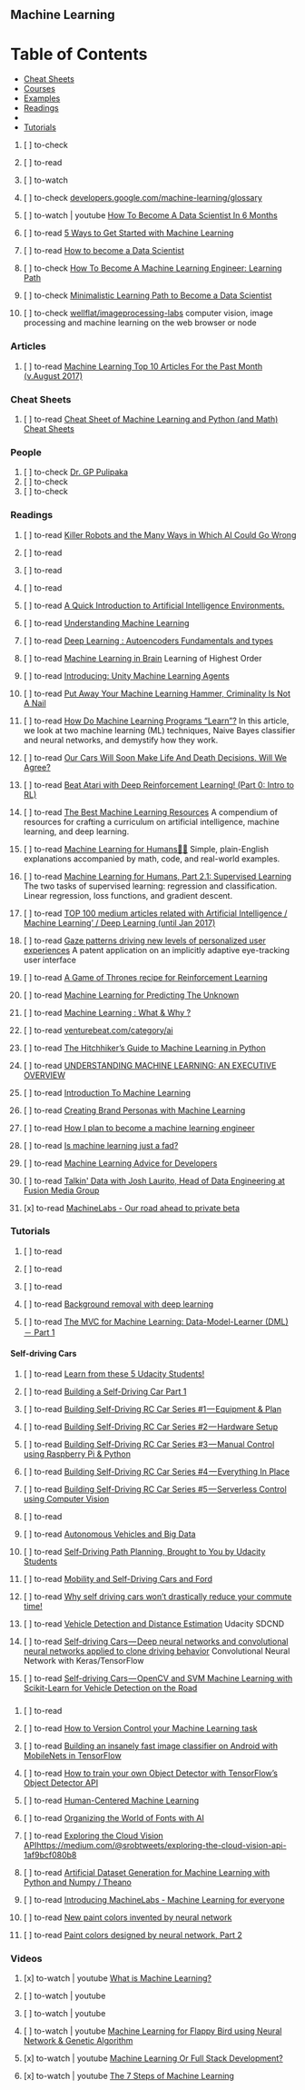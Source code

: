 ## Machine Learning

# Table of Contents
<!-- MarkdownTOC depth=4 -->
  - [Cheat Sheets](#cheat-sheets)
  - [Courses](#courses)
  - [Examples](#examples)
  - [Readings](#readings)
  - [](#)
  - [Tutorials](#tutorials)
<!-- /MarkdownTOC -->

  1. [ ] to-check []()
  1. [ ] to-read []()
  1. [ ] to-watch []()

  1. [ ] to-check [developers.google.com/machine-learning/glossary](https://developers.google.com/machine-learning/glossary/)

  1. [ ] to-watch | youtube [How To Become A Data Scientist In 6 Months](https://www.youtube.com/watch?v=aio6wCCwHSc)

  1. [ ] to-read [5 Ways to Get Started with Machine Learning](https://www.sitepoint.com/5-ways-get-started-machine-learning/)

  1. [ ] to-read [How to become a Data Scientist](https://medium.com/@josemarcialportilla/how-to-become-a-data-scientist-2d829fa33aba)
  1. [ ] to-check [How To Become A Machine Learning Engineer: Learning Path](https://hackernoon.com/learning-path-for-machine-learning-engineer-a7d5dc9de4a4)
  1. [ ] to-check [Minimalistic Learning Path to Become a Data Scientist](https://hackernoon.com/minimalistic-learning-path-to-become-a-data-scientist-c0a4f614bd09)

  1. [ ] to-check [wellflat/imageprocessing-labs](https://github.com/wellflat/imageprocessing-labs) computer vision, image processing and machine learning on the web browser or node

### Articles

  1. [ ] to-read [Machine Learning Top 10 Articles For the Past Month (v.August 2017)](https://medium.mybridge.co/machine-learning-top-10-articles-v-august-2017-9f4b648a38be)

### Cheat Sheets

  1. [ ] to-read [Cheat Sheet of Machine Learning and Python (and Math) Cheat Sheets](https://unsupervisedmethods.com/cheat-sheet-of-machine-learning-and-python-and-math-cheat-sheets-a4afe4e791b6)

### People

  1. [ ] to-check [Dr. GP Pulipaka](https://twitter.com/gp_pulipaka)
  1. [ ] to-check []()
  1. [ ] to-check []()

### Readings

  1. [ ] to-read [Killer Robots and the Many Ways in Which AI Could Go Wrong](https://thinkgrowth.org/killer-robots-and-the-many-ways-in-which-ai-could-go-wrong-31e31a221bd6)
  1. [ ] to-read []()
  1. [ ] to-read []()
  1. [ ] to-read []()
  1. [ ] to-read [A Quick Introduction to Artificial Intelligence Environments.](https://dev.to/willvelida/a-quick-introduction-to-artificial-intelligence-environments-23o)
  1. [ ] to-read [Understanding Machine Learning](https://dev.to/createdd/understanding-machine-learning-4j1)
  1. [ ] to-read [Deep Learning : Autoencoders Fundamentals and types](https://codeburst.io/deep-learning-types-and-autoencoders-a40ee6754663)
  1. [ ] to-read [Machine Learning in Brain](https://hackernoon.com/machine-learning-in-brain-120d375eccd1) Learning of Highest Order
  1. [ ] to-read [Introducing: Unity Machine Learning Agents](https://blogs.unity3d.com/2017/09/19/introducing-unity-machine-learning-agents/)
  1. [ ] to-read [Put Away Your Machine Learning Hammer, Criminality Is Not A Nail](https://medium.com/backchannel/put-away-your-machine-learning-hammer-criminality-is-not-a-nail-1309c84bb899)

  1. [ ] to-read [How Do Machine Learning Programs “Learn”?](https://medium.com/iotforall/how-do-machine-learning-programs-learn-215303338d7) In this article, we look at two machine learning (ML) techniques, Naive Bayes classifier and neural networks, and demystify how they work.

  1. [ ] to-read [Our Cars Will Soon Make Life And Death Decisions. Will We Agree?](https://hackernoon.com/our-cars-will-soon-make-life-and-death-decisions-will-we-agree-3c8d4921a23f)

  1. [ ] to-read [Beat Atari with Deep Reinforcement Learning! (Part 0: Intro to RL)](https://becominghuman.ai/lets-build-an-atari-ai-part-0-intro-to-rl-9b2c5336e0ec)

  1. [ ] to-read [The Best Machine Learning Resources](https://medium.com/machine-learning-for-humans/how-to-learn-machine-learning-24d53bb64aa1) A compendium of resources for crafting a curriculum on artificial intelligence, machine learning, and deep learning.
  1. [ ] to-read [Machine Learning for Humans🤖👶](https://medium.com/machine-learning-for-humans/why-machine-learning-matters-6164faf1df12) Simple, plain-English explanations accompanied by math, code, and real-world examples.
  1. [ ] to-read [Machine Learning for Humans, Part 2.1: Supervised Learning](https://medium.com/machine-learning-for-humans/supervised-learning-740383a2feab) The two tasks of supervised learning: regression and classification. Linear regression, loss functions, and gradient descent.

  1. [ ] to-read [TOP 100 medium articles related with Artificial Intelligence / Machine Learning’ / Deep Learning (until Jan 2017)](https://becominghuman.ai/top-100-medium-com-c2695ab3270c)

  1. [ ] to-read [Gaze patterns driving new levels of personalized user experiences](https://becominghuman.ai/gaze-patterns-driving-new-levels-of-personalized-user-experiences-eef6835fab2c) A patent application on an implicitly adaptive eye-tracking user interface

  1. [ ] to-read [A Game of Thrones recipe for Reinforcement Learning](https://becominghuman.ai/a-game-of-thrones-recipe-for-reinforcement-learning-6f0c8f1b436)
  1. [ ] to-read [Machine Learning for Predicting The Unknown](https://medium.com/@jomc/machine-learning-for-predicting-the-unknown-129d7f56b1e3)
  1. [ ] to-read [Machine Learning : What & Why ?](https://codeburst.io/machine-learning-what-why-719d43f8225a)
  1. [ ] to-read [venturebeat.com/category/ai](https://venturebeat.com/category/ai/)
  1. [ ] to-read [The Hitchhiker’s Guide to Machine Learning in Python](https://medium.freecodecamp.org/the-hitchhikers-guide-to-machine-learning-algorithms-in-python-bfad66adb378)
  1. [ ] to-read [UNDERSTANDING MACHINE LEARNING: AN EXECUTIVE OVERVIEW](https://www.pythian.com/blog/understanding-machine-learning-an-executive-overview/)
  1. [ ] to-read [Introduction To Machine Learning](https://medium.com/towards-data-science/introduction-to-machine-learning-db7c668822c4)
  1. [ ] to-read [Creating Brand Personas with Machine Learning](https://hackernoon.com/creating-brand-personas-with-machine-learning-647d9314baaa)
  1. [ ] to-read [How I plan to become a machine learning engineer](https://becominghuman.ai/how-i-plan-to-become-a-machine-learning-engineer-39716e81ab40)
  
  1. [ ] to-read [Is machine learning just a fad?](https://becominghuman.ai/is-machine-learning-just-a-fad-6ecbd1710141)

  1. [ ] to-read [Machine Learning Advice for Developers](https://dev.to/thealexlavin/machine-learning-advice-for-developers)
  1. [ ] to-read [Talkin' Data with Josh Laurito, Head of Data Engineering at Fusion Media Group](https://dev.to/walker/talkin-data-with-josh-laurito-head-of-data-engineering-at-fusion-media-group)

  1. [x] to-read [MachineLabs - Our road ahead to private beta](https://blog.machinelabs.ai/2017/07/13/our-road-ahead-to-private-beta/)

### Tutorials

  1. [ ] to-read []()
  1. [ ] to-read []()
  1. [ ] to-read []()
  1. [ ] to-read [Background removal with deep learning](https://medium.com/towards-data-science/background-removal-with-deep-learning-c4f2104b3157)

  1. [ ] to-read [The MVC for Machine Learning: Data-Model-Learner (DML) － Part 1](https://hackernoon.com/the-mvc-for-machine-learning-data-model-learner-dml-8127d793f930)

#### Self-driving Cars

  1. [ ] to-read [Learn from these 5 Udacity Students!](https://medium.com/self-driving-cars/learn-from-these-5-udacity-students-988688c7778d)

  1. [ ] to-read [Building a Self-Driving Car Part 1](https://becominghuman.ai/building-a-self-driving-car-part-1-32a1e0c64046)

  1. [ ] to-read [Building Self-Driving RC Car Series #1 — Equipment & Plan](https://becominghuman.ai/building-self-driving-rc-car-series-1-intro-equipments-plan-8d9f579df45c)
  1. [ ] to-read [Building Self-Driving RC Car Series #2 — Hardware Setup](https://becominghuman.ai/building-self-driving-rc-car-series-2-hardware-setup-5e11eff3da3a)
  1. [ ] to-read [Building Self-Driving RC Car Series #3 — Manual Control using Raspberry Pi & Python](https://becominghuman.ai/building-self-driving-rc-car-series-3-control-rc-car-using-raspberry-pi-python-82de2c3a7c27)
  1. [ ] to-read [Building Self-Driving RC Car Series #4 — Everything In Place](https://becominghuman.ai/building-self-driving-rc-car-series-4-everything-in-place-f489635e1203)
  1. [ ] to-read [Building Self-Driving RC Car Series #5 — Serverless Control using Computer Vision](https://becominghuman.ai/building-self-driving-rc-car-series-5-serverless-control-using-computer-vision-fdf0d0136888)

  1. [ ] to-read []()
  1. [ ] to-read [Autonomous Vehicles and Big Data](https://medium.com/self-driving-cars/autonomous-vehicles-and-big-data-9f0bdc9c43f5)
  1. [ ] to-read [Self-Driving Path Planning, Brought to You by Udacity Students](https://medium.com/udacity/self-driving-path-planning-brought-to-you-by-udacity-students-13c07bcd4f32)
  1. [ ] to-read [Mobility and Self-Driving Cars and Ford](https://medium.com/self-driving-cars/mobility-and-self-driving-cars-and-ford-2ea92acccff7)
  1. [ ] to-read [Why self driving cars won’t drastically reduce your commute time!](https://becominghuman.ai/why-self-driving-driving-wont-drastically-reduce-your-commute-time-cbc80b6b5495)
  1. [ ] to-read [Vehicle Detection and Distance Estimation](https://medium.com/towards-data-science/vehicle-detection-and-distance-estimation-7acde48256e1) Udacity SDCND
  1. [ ] to-read [Self-driving Cars — Deep neural networks and convolutional neural networks applied to clone driving behavior](https://becominghuman.ai/self-driving-cars-deep-neural-networks-and-convolutional-neural-networks-applied-to-clone-driving-ee2c623ac9b5) Convolutional Neural Network with Keras/TensorFlow
  1. [ ] to-read [Self-driving Cars — OpenCV and SVM Machine Learning with Scikit-Learn for Vehicle Detection on the Road](https://medium.com/@ricardo.zuccolo/self-driving-cars-opencv-and-svm-machine-learning-with-scikit-learn-for-vehicle-detection-on-the-bf88860e055a)

### 

  1. [ ] to-read []()
  1. [ ] to-read [How to Version Control your Machine Learning task](https://medium.com/towards-data-science/how-to-version-control-your-machine-learning-task-cad74dce44c4)
  1. [ ] to-read [Building an insanely fast image classifier on Android with MobileNets in TensorFlow](https://hackernoon.com/building-an-insanely-fast-image-classifier-on-android-with-mobilenets-in-tensorflow-dc3e0c4410d4)

  1. [ ] to-read [How to train your own Object Detector with TensorFlow’s Object Detector API](https://medium.com/towards-data-science/how-to-train-your-own-object-detector-with-tensorflows-object-detector-api-bec72ecfe1d9)

  1. [ ] to-read [Human-Centered Machine Learning](https://medium.com/google-design/human-centered-machine-learning-a770d10562cd)
  1. [ ] to-read [Organizing the World of Fonts with AI](https://medium.com/ideo-stories/organizing-the-world-of-fonts-with-ai-7d9e49ff2b25)

  1. [ ] to-read [Exploring the Cloud Vision API]()https://medium.com/@srobtweets/exploring-the-cloud-vision-api-1af9bcf080b8
  1. [ ] to-read [Artificial Dataset Generation for Machine Learning with Python and Numpy / Theano](http://creative-punch.net/2014/08/artificial-dataset-machine-learning-python/)

  1. [ ] to-read [Introducing MachineLabs - Machine Learning for everyone](https://blog.machinelabs.ai/2017/05/11/introducing-machinelabs/)
  1. [ ] to-read [New paint colors invented by neural network](http://lewisandquark.tumblr.com/post/160776374467/new-paint-colors-invented-by-neural-network)
  1. [ ] to-read [Paint colors designed by neural network, Part 2](http://lewisandquark.tumblr.com/post/160985569682/paint-colors-designed-by-neural-network-part-2)

### Videos

  1. [x] to-watch | youtube [What is Machine Learning?](https://www.youtube.com/watch?v=HcqpanDadyQ&list=PLIivdWyY5sqJxnwJhe3etaK7utrBiPBQ2)

  1. [ ] to-watch | youtube []()
  1. [ ] to-watch | youtube []()
  1. [ ] to-watch | youtube [Machine Learning for Flappy Bird using Neural Network & Genetic Algorithm](https://www.youtube.com/watch?v=aeWmdojEJf0)
  1. [x] to-watch | youtube [Machine Learning Or Full Stack Development?](https://www.youtube.com/watch?v=RHpnZu6Ws-c)
  1. [x] to-watch | youtube [The 7 Steps of Machine Learning](https://www.youtube.com/watch?v=nKW8Ndu7Mjw)
